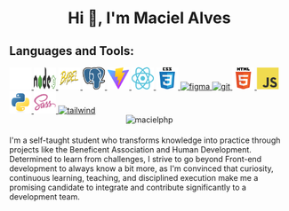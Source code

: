 <h1 align="center">Hi 👋, I'm Maciel Alves</h1>
<h2 align="left">Languages and Tools:</h2>


<div style="display: flex; justify-content: center; flex-direction: column; align-items: center;">
<div>
<a href="https://flask.palletsprojects.com/en/3.0.x/" target="_blank" rel="noreferrer"> <img src="img/flask.svg" alt="flask" width="40" height="40"/> 
<a href="https://nodejs.org/en" target="_blank" rel="noreferrer"> <img src="img/logo_node.svg" alt="NodeJs" width="40" height="40"/> 
</a> 
<a href="https://babeljs.io/docs/" target="_blank" rel="noreferrer"> <img src="img/babel.svg" alt="Babel" width="40" height="40"/> 
</a> 
<a href="https://www.postgresql.org/docs/" target="_blank" rel="noreferrer"> <img src="img/logo_postgree.png" alt="postgresql" width="40" height="40"/> 
</a> 
<a href="https://vitejs.dev/" target="_blank" rel="noreferrer"> <img src="img/logo_vite.svg" alt="vitejs" width="40" height="40"/> 
</a> 
<a href="https://react.dev/" target="_blank" rel="noreferrer"> <img src="img/logo_reactjs.svg" alt="reactjs" width="40" height="40"/> 
</a> 
<a href="https://www.w3schools.com/css/" target="_blank" rel="noreferrer"> <img src="https://raw.githubusercontent.com/devicons/devicon/master/icons/css3/css3-original-wordmark.svg" alt="css3" width="40" height="40"/> 
</a> 
<a href="https://www.figma.com/" target="_blank" rel="noreferrer"> <img src="https://www.vectorlogo.zone/logos/figma/figma-icon.svg" alt="figma" width="40" height="40"/> </a>
<a href="https://git-scm.com/" target="_blank" rel="noreferrer"> <img src="https://www.vectorlogo.zone/logos/git-scm/git-scm-icon.svg" alt="git" width="40" height="40"/> </a>
<a href="https://www.w3.org/html/" target="_blank" rel="noreferrer"> <img src="https://raw.githubusercontent.com/devicons/devicon/master/icons/html5/html5-original-wordmark.svg" alt="html5" width="40" height="40"/> </a>
<a href="https://developer.mozilla.org/en-US/docs/Web/JavaScript" target="_blank" rel="noreferrer"><img src="https://raw.githubusercontent.com/devicons/devicon/master/icons/javascript/javascript-original.svg" alt="javascript" width="40" height="40"/> </a>
<a href="https://www.python.org" target="_blank" rel="noreferrer"> <img src="https://raw.githubusercontent.com/devicons/devicon/master/icons/python/python-original.svg" alt="python" width="40" height="40"/> </a>
<a href="https://sass-lang.com" target="_blank" rel="noreferrer"> <img src="https://raw.githubusercontent.com/devicons/devicon/master/icons/sass/sass-original.svg" alt="sass" width="40" height="40"/> </a>
<a href="https://tailwindcss.com/" target="_blank" rel="noreferrer"> <img src="https://www.vectorlogo.zone/logos/tailwindcss/tailwindcss-icon.svg" alt="tailwind" width="40" height="40"/> </a>
</div>

<img align="center" src="https://github-readme-stats.vercel.app/api/top-langs?username=macielphp&show_icons=true&title_color=8cff00&text_color=08007a&bg_color=faf4f4&hide_border=true&locale=en&layout=compact" alt="macielphp"/>
<p style="margin-top: 20px">I'm a self-taught student who transforms knowledge into practice through projects like the Beneficent Association and Human Development. Determined to learn from challenges, I strive to go beyond Front-end development to always know a bit more, as I'm convinced that curiosity, continuous learning, teaching, and disciplined execution make me a promising candidate to integrate and contribute significantly to a development team.</p>
</div>
